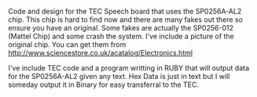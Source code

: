 Code and design for the TEC Speech board that uses the SP0256A-AL2 chip.  This chip is hard to find now and there are many fakes out there so ensure you have an original.  Some fakes are actually the SP0256-012 (Mattel Chip) and some crash the system.  I've include a picture of the original chip.  You can get them from http://www.sciencestore.co.uk/acatalog/Electronics.html

I've include TEC code and a program writting in RUBY that will output data for the SP0256A-AL2 given any text.  Hex Data is just in text but I will someday output it in Binary for easy transferral to the TEC.
